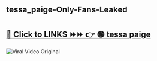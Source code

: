
 ## tessa_paige-Only-Fans-Leaked

# <h2><a href="https://clipsfans.com/tessa_paige&ref=git">🔗 Click to LINKS ⏩⏩ 👉 🟢 tessa paige </a></h2>

<a href="https://clipsfans.com/tessa_paige&ref=git" rel="nofollow" data-target="animated-image.originalLink"><img src="https://i.ibb.co.com/xMMVF88/686577567.gif" alt="Viral Video Original" style="max-width: 100%; display: inline-block;" data-target="animated-image.originalImage"></a>
